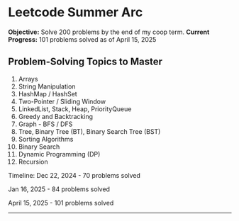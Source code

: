 # Leetcode Summer Arc

**Objective:** Solve 200 problems by the end of my coop term.
**Current Progress:** 101 problems solved as of April 15, 2025

## Problem-Solving Topics to Master

1. Arrays
2. String Manipulation
3. HashMap / HashSet
4. Two-Pointer / Sliding Window
5. LinkedList, Stack, Heap, PriorityQueue
6. Greedy and Backtracking
7. Graph - BFS / DFS
8. Tree, Binary Tree (BT), Binary Search Tree (BST)
9. Sorting Algorithms
10. Binary Search
11. Dynamic Programming (DP)
12. Recursion

Timeline:
Dec 22, 2024 - 70 problems solved

Jan 16, 2025 - 84 problems solved

April 15, 2025 - 101 problems solved

---
